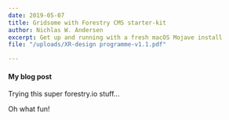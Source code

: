 ```yaml
---
date: 2019-05-07
title: Gridsome with Forestry CMS starter-kit
author: Nichlas W. Andersen
excerpt: Get up and running with a fresh macOS Mojave install
file: "/uploads/XR-design programme-v1.1.pdf"

---
```

#### My blog post

Trying this super forestry.io stuff...

Oh what fun!